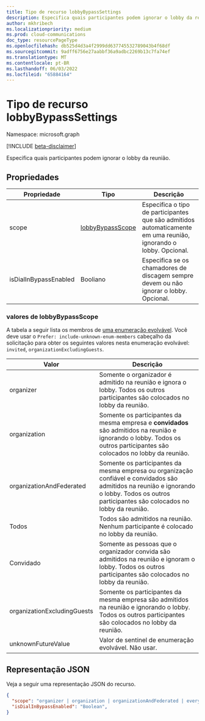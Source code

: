 ```yaml
---
title: Tipo de recurso lobbyBypassSettings
description: Especifica quais participantes podem ignorar o lobby da reunião.
author: mkhribech
ms.localizationpriority: medium
ms.prod: cloud-communications
doc_type: resourcePageType
ms.openlocfilehash: db525d4d3a4f2999dd637745532789043b4f68df
ms.sourcegitcommit: 9adff6756e27aabbf36a9adbc2269b13c7fa74ef
ms.translationtype: MT
ms.contentlocale: pt-BR
ms.lasthandoff: 06/03/2022
ms.locfileid: "65884164"
---
```

# <a name="lobbybypasssettings-resource-type"></a>Tipo de recurso lobbyBypassSettings

Namespace: microsoft.graph

[!INCLUDE [beta-disclaimer](../../includes/beta-disclaimer.md)]

Especifica quais participantes podem ignorar o lobby da reunião.

## <a name="properties"></a>Propriedades

| Propriedade              | Tipo    | Descrição                                                         |
| --------------------- | ------- | ------------------------------------------------------------------- |
| scope                 | [lobbyBypassScope](#lobbybypassscope-values)  | Especifica o tipo de participantes que são admitidos automaticamente em uma reunião, ignorando o lobby. Opcional.|
| isDialInBypassEnabled | Booliano | Especifica se os chamadores de discagem sempre devem ou não ignorar o lobby. Opcional. |

### <a name="lobbybypassscope-values"></a>valores de lobbyBypassScope

A tabela a seguir lista os membros de [uma enumeração evolvável](/graph/best-practices-concept#handling-future-members-in-evolvable-enumerations). Você deve usar o `Prefer: include-unknown-enum-members` cabeçalho da solicitação para obter os seguintes valores nesta enumeração evolvável: `invited`, `organizationExcludingGuests`.

| Valor                    | Descrição     |
| ------------------------ | --------------------------------------------------- |
| organizer | Somente o organizador é admitido na reunião e ignora o lobby. Todos os outros participantes são colocados no lobby da reunião. |
| organization | Somente os participantes da mesma empresa e **convidados** são admitidos na reunião e ignorando o lobby. Todos os outros participantes são colocados no lobby da reunião. |
| organizationAndFederated | Somente os participantes da mesma empresa ou organização confiável e convidados são admitidos na reunião e ignorando o lobby. Todos os outros participantes são colocados no lobby da reunião. |
| Todos | Todos são admitidos na reunião. Nenhum participante é colocado no lobby da reunião. |
| Convidado | Somente as pessoas que o organizador convida são admitidos na reunião e ignoram o lobby. Todos os outros participantes são colocados no lobby da reunião. |
| organizationExcludingGuests |  Somente os participantes da mesma empresa são admitidos na reunião e ignorando o lobby. Todos os outros participantes são colocados no lobby da reunião. |
| unknownFutureValue | Valor de sentinel de enumeração evolvável. Não usar. |

## <a name="json-representation"></a>Representação JSON

Veja a seguir uma representação JSON do recurso.

<!-- {
  "blockType": "resource",
  "optionalProperties": [],
  "@odata.type": "microsoft.graph.lobbyBypassSettings"
}-->
```json
{
  "scope": "organizer | organization | organizationAndFederated | everyone | unknownFutureValue",
  "isDialInBypassEnabled": "Boolean",
}
```

<!-- uuid: 8fcb5dbc-d5aa-4681-8e31-b001d5168d79
2015-10-25 14:57:30 UTC -->
<!--
{
  "type": "#page.annotation",
  "description": "lobbyBypassSettings resource",
  "keywords": "",
  "section": "documentation",
  "tocPath": "",
  "suppressions": []
}
-->
